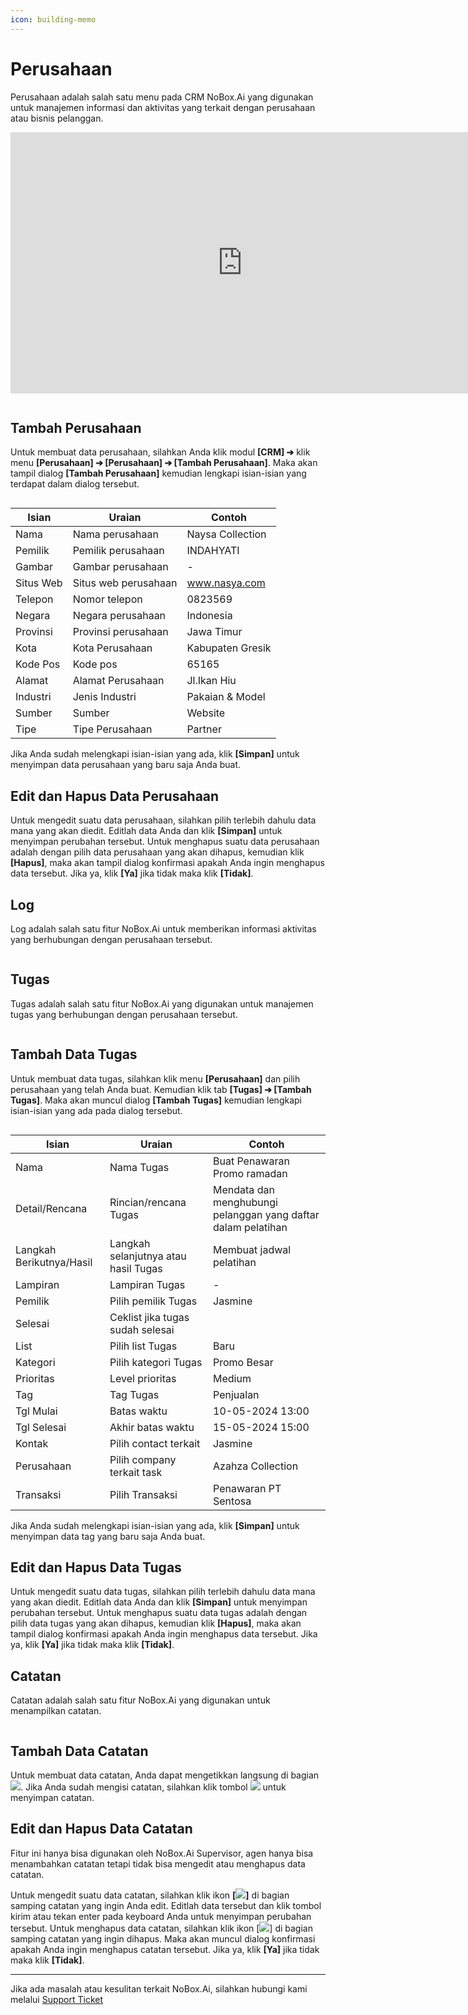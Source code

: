 ```yaml
---
icon: building-memo
---
```


# <i class="fa-regular fa-building"></i> Perusahaan

Perusahaan adalah salah satu menu pada CRM NoBox.Ai yang digunakan untuk manajemen informasi dan aktivitas yang terkait dengan perusahaan atau bisnis pelanggan.

<iframe width="742" height="418" src="https://www.youtube.com/embed/ike07JFtXtc" title="Pengenalan Tampilan NoBox" frameborder="0" allow="accelerometer; autoplay; clipboard-write; encrypted-media; gyroscope; picture-in-picture; web-share" referrerpolicy="strict-origin-when-cross-origin" allowfullscreen></iframe>

<figure><img src="../../.gitbook/assets/PerusahaanTampilan.PNG" alt=""><figcaption></figcaption></figure>

## **Tambah Perusahaan**

Untuk membuat data perusahaan, silahkan Anda klik modul **\[CRM] ➔** klik menu **\[Perusahaan] ➔ \[Perusahaan] ➔ \[Tambah Perusahaan]**. Maka akan tampil dialog **\[Tambah Perusahaan]** kemudian lengkapi isian-isian yang terdapat dalam dialog tersebut.

<figure><img src="../../.gitbook/assets/PerusahaanTambah.PNG" alt=""><figcaption></figcaption></figure>

| Isian     | Uraian               | Contoh           |
| --------- | -------------------- | ---------------- |
| Nama      | Nama perusahaan      | Naysa Collection |
| Pemilik   | Pemilik perusahaan   | INDAHYATI        |
| Gambar    | Gambar perusahaan    | -                |
| Situs Web | Situs web perusahaan | www.nasya.com    |
| Telepon   | Nomor telepon        | 0823569          |
| Negara    | Negara perusahaan    | Indonesia        |
| Provinsi  | Provinsi perusahaan  | Jawa Timur       |
| Kota      | Kota Perusahaan      | Kabupaten Gresik |
| Kode Pos  | Kode pos             | 65165            |
| Alamat    | Alamat Perusahaan    | Jl.Ikan Hiu      |
| Industri  | Jenis Industri       | Pakaian & Model  |
| Sumber    | Sumber               | Website          |
| Tipe      | Tipe Perusahaan      | Partner          |

Jika Anda sudah melengkapi isian-isian yang ada, klik **\[Simpan]** untuk menyimpan data perusahaan yang baru saja Anda buat.

## **Edit dan Hapus Data Perusahaan**

Untuk mengedit suatu data perusahaan, silahkan pilih terlebih dahulu data mana yang akan diedit. Editlah data Anda dan klik **\[Simpan]** untuk menyimpan perubahan tersebut. Untuk menghapus suatu data perusahaan adalah dengan pilih data perusahaan yang akan dihapus, kemudian klik **\[Hapus]**, maka akan tampil dialog konfirmasi apakah Anda ingin menghapus data tersebut. Jika ya, klik **\[Ya]** jika tidak maka klik **\[Tidak]**.

## Log

Log adalah salah satu fitur NoBox.Ai untuk memberikan informasi aktivitas yang berhubungan dengan perusahaan tersebut.

<figure><img src="../../.gitbook/assets/Perusahaan Log.png" alt=""><figcaption></figcaption></figure>

## **Tugas**

Tugas adalah salah satu fitur NoBox.Ai yang digunakan untuk manajemen tugas yang berhubungan dengan perusahaan tersebut.

<figure><img src="../../.gitbook/assets/Perusahaan Tugas.png" alt=""><figcaption></figcaption></figure>

## **Tambah Data Tugas**

Untuk membuat data tugas, silahkan klik menu **\[Perusahaan]** dan pilih perusahaan yang telah Anda buat. Kemudian klik tab **\[Tugas] ➔ \[Tambah Tugas]**. Maka akan muncul dialog **\[Tambah Tugas]** kemudian lengkapi isian-isian yang ada pada dialog tersebut.

<figure><img src="../../.gitbook/assets/Perusahaan Tambah Tugas.png" alt=""><figcaption></figcaption></figure>

| Isian                    | Uraian                               | Contoh                                                        |
| ------------------------ | ------------------------------------ | ------------------------------------------------------------- |
| Nama                     | Nama Tugas                           | Buat Penawaran Promo ramadan                                  |
| Detail/Rencana           | Rincian/rencana Tugas                | Mendata dan menghubungi pelanggan yang daftar dalam pelatihan |
| Langkah Berikutnya/Hasil | Langkah selanjutnya atau hasil Tugas | Membuat jadwal pelatihan                                      |
| Lampiran                 | Lampiran Tugas                       | -                                                             |
| Pemilik                  | Pilih pemilik Tugas                  | Jasmine                                                       |
| Selesai                  | Ceklist jika tugas sudah selesai     |                                                               |
| List                     | Pilih list Tugas                     | Baru                                                          |
| Kategori                 | Pilih kategori Tugas                 | Promo Besar                                                   |
| Prioritas                | Level prioritas                      | Medium                                                        |
| Tag                      | Tag Tugas                            | Penjualan                                                     |
| Tgl Mulai                | Batas waktu                          | 10-05-2024 13:00                                              |
| Tgl Selesai              | Akhir batas waktu                    | 15-05-2024 15:00                                              |
| Kontak                   | Pilih contact terkait                | Jasmine                                                       |
| Perusahaan               | Pilih company terkait task           | Azahza Collection                                             |
| Transaksi                | Pilih Transaksi                      | Penawaran PT Sentosa                                          |

Jika Anda sudah melengkapi isian-isian yang ada, klik **\[Simpan]** untuk menyimpan data tag yang baru saja Anda buat.

## **Edit dan Hapus Data Tugas**

Untuk mengedit suatu data tugas, silahkan pilih terlebih dahulu data mana yang akan diedit. Editlah data Anda dan klik **\[Simpan]** untuk menyimpan perubahan tersebut. Untuk menghapus suatu data tugas adalah dengan pilih data tugas yang akan dihapus, kemudian klik **\[Hapus]**, maka akan tampil dialog konfirmasi apakah Anda ingin menghapus data tersebut. Jika ya, klik **\[Ya]** jika tidak maka klik **\[Tidak]**.

## Catatan

Catatan adalah salah satu fitur NoBox.Ai yang digunakan untuk menampilkan catatan.

<figure><img src="../../.gitbook/assets/Perusahaan Catatan.png" alt=""><figcaption></figcaption></figure>

## **Tambah Data Catatan**

Untuk membuat data catatan, Anda dapat mengetikkan langsung di bagian ![](<../../.gitbook/assets/Type note here.png>). Jika Anda sudah mengisi catatan, silahkan klik tombol ![](../../.gitbook/assets/Kirim.png) untuk menyimpan catatan.

## **Edit dan Hapus Data Catatan**

Fitur ini hanya bisa digunakan oleh NoBox.Ai Supervisor, agen hanya bisa menambahkan catatan tetapi tidak bisa mengedit atau menghapus data catatan.

Untuk mengedit suatu data catatan, silahkan klik ikon **\[**![](../../.gitbook/assets/Edit.png)**]** di bagian samping catatan yang ingin Anda edit. Editlah data tersebut dan klik tombol kirim atau tekan enter pada keyboard Anda untuk menyimpan perubahan tersebut. Untuk menghapus data catatan, silahkan klik ikon \[![](../../.gitbook/assets/Hapus.png)] di bagian samping catatan yang ingin dihapus. Maka akan muncul dialog konfirmasi apakah Anda ingin menghapus catatan tersebut. Jika ya, klik **\[Ya]** jika tidak maka klik **\[Tidak]**.

---

Jika ada masalah atau kesulitan terkait NoBox.Ai, silahkan hubungi kami melalui [Support Ticket](https://crm.nobox.ai/clients/tickets)
